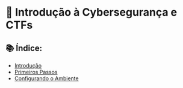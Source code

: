 # 🚩 Introdução à Cybersegurança e CTFs

## 📚 Índice:

- [Introdução](01-introducao.md)
- [Primeiros Passos](02-primeiros-passos.md)
- [Configurando o Ambiente](03-configurando-ambiente.md)
